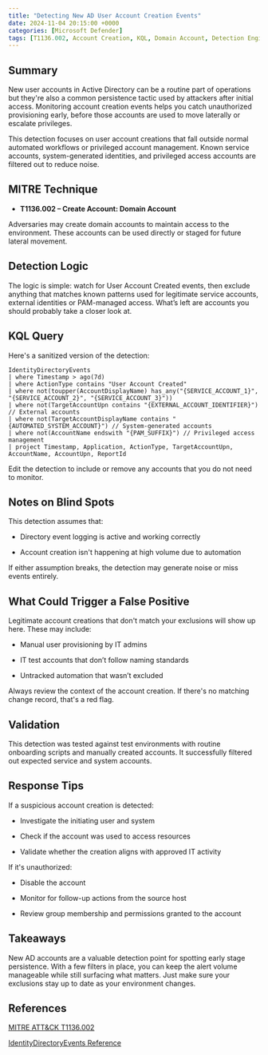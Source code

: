 ```yaml
---
title: "Detecting New AD User Account Creation Events"
date: 2024-11-04 20:15:00 +0000
categories: [Microsoft Defender]
tags: [T1136.002, Account Creation, KQL, Domain Account, Detection Engineering]
---
```


## Summary

New user accounts in Active Directory can be a routine part of operations but they're also a common persistence tactic used by attackers after initial access. Monitoring account creation events helps you catch unauthorized provisioning early, before those accounts are used to move laterally or escalate privileges.

This detection focuses on user account creations that fall outside normal automated workflows or privileged account management. Known service accounts, system-generated identities, and privileged access accounts are filtered out to reduce noise.

## MITRE Technique

- **T1136.002 – Create Account: Domain Account**

Adversaries may create domain accounts to maintain access to the environment. These accounts can be used directly or staged for future lateral movement.

## Detection Logic

The logic is simple: watch for User Account Created events, then exclude anything that matches known patterns used for legitimate service accounts, external identities or PAM-managed access. What’s left are accounts you should probably take a closer look at.

## KQL Query

Here's a sanitized version of the detection:

```kql
IdentityDirectoryEvents
| where Timestamp > ago(7d)
| where ActionType contains "User Account Created"
| where not(toupper(AccountDisplayName) has_any("{SERVICE_ACCOUNT_1}", "{SERVICE_ACCOUNT_2}", "{SERVICE_ACCOUNT_3}"))
| where not(TargetAccountUpn contains "{EXTERNAL_ACCOUNT_IDENTIFIER}") // External accounts
| where not(TargetAccountDisplayName contains "{AUTOMATED_SYSTEM_ACCOUNT}") // System-generated accounts
| where not(AccountName endswith "{PAM_SUFFIX}") // Privileged access management
| project Timestamp, Application, ActionType, TargetAccountUpn, AccountName, AccountUpn, ReportId
```
Edit the detection to include or remove any accounts that you do not need to monitor.

## Notes on Blind Spots

This detection assumes that:

  - Directory event logging is active and working correctly

  - Account creation isn't happening at high volume due to automation

If either assumption breaks, the detection may generate noise or miss events entirely.

## What Could Trigger a False Positive

Legitimate account creations that don't match your exclusions will show up here. These may include:

  - Manual user provisioning by IT admins

  - IT test accounts that don’t follow naming standards

  - Untracked automation that wasn’t excluded

Always review the context of the account creation. If there's no matching change record, that's a red flag.

## Validation

This detection was tested against test environments with routine onboarding scripts and manually created accounts. It successfully filtered out expected service and system accounts.

## Response Tips

If a suspicious account creation is detected:

  - Investigate the initiating user and system

  - Check if the account was used to access resources

  - Validate whether the creation aligns with approved IT activity

If it's unauthorized:

  - Disable the account

  - Monitor for follow-up actions from the source host

  - Review group membership and permissions granted to the account

## Takeaways

New AD accounts are a valuable detection point for spotting early stage persistence. With a few filters in place, you can keep the alert volume manageable while still surfacing what matters. Just make sure your exclusions stay up to date as your environment changes.

## References

[MITRE ATT&CK T1136.002](https://attack.mitre.org/techniques/T1136/002/)

[IdentityDirectoryEvents Reference](https://learn.microsoft.com/en-us/defender-xdr/advanced-hunting-identitydirectoryevents-table)
